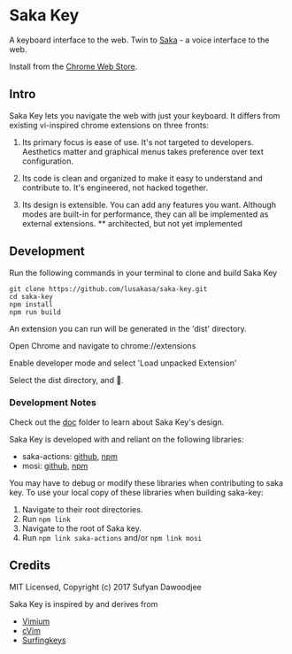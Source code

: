 # Saka Key

A keyboard interface to the web. Twin to [Saka](https://github.com/lusakasa/saka) - a voice interface to the web.

Install from the [Chrome Web Store](https://chrome.google.com/webstore/detail/saka-key/hhhpdkekipnbloiiiiaokibebpdpakdp).

## Intro

Saka Key lets you navigate the web with just your keyboard. It differs from existing vi-inspired chrome extensions on three fronts:

1. Its primary focus is ease of use. It's not targeted to developers. Aesthetics matter and graphical menus takes preference over text configuration.

2. Its code is clean and organized to make it easy to understand and contribute to. It's engineered, not hacked together. 

3. Its design is extensible. You can add any features you want. Although modes are built-in for performance, they can all be implemented as external extensions. ** architected, but not yet implemented

## Development

Run the following commands in your terminal to clone and build Saka Key

```
git clone https://github.com/lusakasa/saka-key.git
cd saka-key
npm install
npm run build
```

An extension you can run will be generated in the 'dist' directory.

Open Chrome and navigate to chrome://extensions

Enable developer mode and select 'Load unpacked Extension'

Select the dist directory, and &#128640;.

### Development Notes

Check out the [doc](./doc) folder to learn about Saka Key's design.

Saka Key is developed with and reliant on the following libraries:
* saka-actions: [github](https://github.com/lusakasa/saka-actions), [npm](https://www.npmjs.com/package/saka-actions)
* mosi: [github](https://github.com/eejdoowad/mosi), [npm](https://www.npmjs.com/package/mosi)

You may have to debug or modify these libraries when contributing to saka key. To use your local copy of these libraries when building saka-key:

1. Navigate to their root directories.
2. Run `npm link`
3. Navigate to the root of Saka key.
4. Run `npm link saka-actions` and/or `npm link mosi`


## Credits

MIT Licensed, Copyright (c) 2017 Sufyan Dawoodjee 

Saka Key is inspired by and derives from

* [Vimium](https://github.com/philc/vimium)
* [cVim](https://github.com/1995eaton/chromium-vim)
* [Surfingkeys](https://github.com/brookhong/Surfingkeys)
